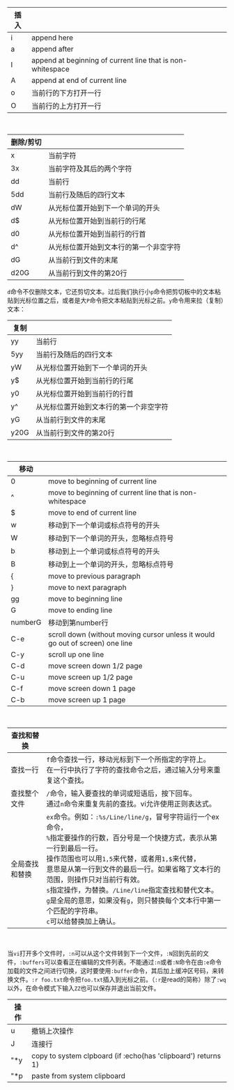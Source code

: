 | 插入          |               |
| ------------- | ------------- |
| i             | append here   |
| a             | append after  |
| I             | append at beginning of current line that is non-whitespace |
| A             | append at end of current line |
| o             | 当前行的下方打开一行 |
| O             | 当前行的上方打开一行 |
<br/>

| 删除/剪切     |               |
| ------------- | ------------- |
| x             | 当前字符      |
| 3x            | 当前字符及其后的两个字符 |
| dd            | 当前行        |
| 5dd           | 当前行及随后的四行文本 |
| dW            | 从光标位置开始到下一个单词的开头 |
| d$            | 从光标位置开始到当前行的行尾 |
| d0            | 从光标位置开始到当前行的行首 |
| d^            | 从光标位置开始到文本行的第一个非空字符 |
| dG            | 从当前行到文件的末尾 |
| d20G          | 从当前行到文件的第20行 |
`d`命令不仅删除文本，它还剪切文本。过后我们执行小`p`命令把剪切板中的文本粘贴到光标位置之后，或者是大`P`命令把文本粘贴到光标之前。`y`命令用来拉（复制）文本：

| 复制          |               |
| ------------- | ------------- |
| yy            | 当前行        |
| 5yy           | 当前行及随后的四行文本 |
| yW            | 从光标位置开始到下一个单词的开头 |
| y$            | 从光标位置开始到当前行的行尾 |
| y0            | 从光标位置开始到当前行的行首 |
| y^            | 从光标位置开始到文本行的第一个非空字符 |
| yG            | 从当前行到文件的末尾 |
| y20G          | 从当前行到文件的第20行 |
<br />

| 移动          |               |
| ------------- | ------------- |
| 0             | move to beginning of current line |
| ^             | move to beginning of current line that is non-whitespace |
| $             | move to end of current line |
| w             | 移动到下一个单词或标点符号的开头 |
| W             | 移动到下一个单词的开头，忽略标点符号 |
| b             | 移动到上一个单词或标点符号的开头 |
| B             | 移动到上一个单词的开头，忽略标点符号 |
| {             | move to previous paragraph |
| }             | move to next paragraph |
| gg            | move to beginning line |
| G             | move to ending line |
| numberG       | 移动到第number行 |
| C-e           | scroll down (without moving cursor unless it would go out of screen) one line |
| C-y           | scroll up one line |
| C-d           | move screen down 1/2 page |
| C-u           | move screen up 1/2 page |
| C-f           | move screen down 1 page |
| C-b           | move screen up 1 page |
<br />

| 查找和替换    |               |
| ------------- | ------------- |
| 查找一行      | `f`命令查找一行，移动光标到下一个所指定的字符上。<br/> 在一行中执行了字符的查找命令之后，通过输入分号来重复这个查找。|
| 查找整个文件  | `/`命令，输入要查找的单词或短语后，按下回车。<br/>通过`n`命令来重复先前的查找。vi允许使用正则表达式。|
| 全局查找和替换| `ex`命令。例如：`:%s/Line/line/g`，冒号字符运行一个ex命令，<br/>`%`指定要操作的行数，百分号是一个快捷方式，表示从第一行到最后一行。<br/>操作范围也可以用`1,5`来代替，或者用`1,$`来代替，<br/>意思是从第一行到文件的最后一行。如果省略了文本行的范围，则操作只对当前行有效。<br/>`s`指定操作，为替换。`/Line/line`指定查找和替代文本。<br/>`g`是全局的意思，如果没有`g`，则只替换每个文本行中第一个匹配的字符串。<br/>`c`可以给替换加上确认。|
<br />

当`vi`打开多个文件时，`:n`可以从这个文件转到下一个文件，`:N`回到先前的文件，`:buffers`可以查看正在编辑的文件列表。不能通过`:n`或者`:N`命令在由`:e`命令加载的文件之间进行切换，这时要使用`:buffer`命令，其后加上缓冲区号码，来转换文件。`:r foo.txt`命令把`foo.txt`插入到光标之前。（`:r`是read的简称）除了`:wq`以外，在命令模式下输入`ZZ`也可以保存并退出当前文件。

| 操作          |               |
| ------------- | ------------- |
| u             | 撤销上次操作 |
| J             | 连接行        |
| "*y           | copy to system clpboard (if :echo(has 'clipboard') returns 1) |
| "*p           | paste from system clipboard |
